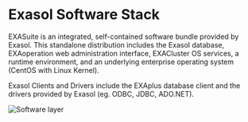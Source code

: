 # Exasol Software Stack 
EXASuite is an integrated, self-contained software bundle provided by Exasol. This standalone distribution includes the Exasol database, EXAoperation web administration interface, EXACluster OS services, a runtime environment, and an underlying enterprise operating system (CentOS with Linux Kernel).

Exasol Clients and Drivers include the EXAplus database client and the drivers provided by Exasol (eg. ODBC, JDBC, ADO.NET).

![Software layer](images/EXASOL.png)

